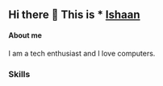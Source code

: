 ## Hi there 👋 This is * [**Ishaan**](https://github.com/ishaan-chaturvedi1)

#### About me

I am a tech enthusiast and I love computers.

### Skills

<!--
**ishaan-chaturvedi1/ishaan-chaturvedi1** is a ✨ _special_ ✨ repository because its `README.md` (this file) appears on your GitHub profile.

Here are some ideas to get you started:

- 🔭 I’m currently working on ...
- 🌱 I’m currently learning ...
- 👯 I’m looking to collaborate on ...
- 🤔 I’m looking for help with ...
- 💬 Ask me about ...
- 📫 How to reach me: ...
- 😄 Pronouns: ...
- ⚡ Fun fact: ...
-->
